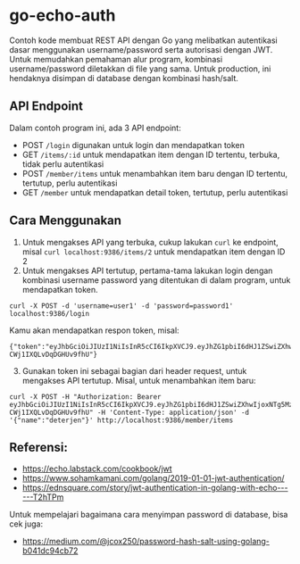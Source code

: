 # go-echo-auth
Contoh kode membuat REST API dengan Go yang melibatkan autentikasi dasar menggunakan username/password serta autorisasi dengan JWT. Untuk memudahkan pemahaman alur program, kombinasi username/password diletakkan di file yang sama. Untuk production, ini hendaknya disimpan di database dengan kombinasi hash/salt.

## API Endpoint
Dalam contoh program ini, ada 3 API endpoint:

- POST `/login` digunakan untuk login dan mendapatkan token
- GET `/items/:id` untuk mendapatkan item dengan ID tertentu, terbuka, tidak perlu autentikasi
- POST `/member/items` untuk menambahkan item baru dengan ID tertentu, tertutup, perlu autentikasi
- GET `/member` untuk mendapatkan detail token, tertutup, perlu autentikasi

## Cara Menggunakan
1. Untuk mengakses API yang terbuka, cukup lakukan `curl` ke endpoint, misal `curl localhost:9386/items/2` untuk mendapatkan item dengan ID 2
2. Untuk mengakses API tertutup, pertama-tama lakukan login dengan kombinasi username password yang ditentukan di dalam program, untuk mendapatkan token.
```
curl -X POST -d 'username=user1' -d 'password=password1' localhost:9386/login
```
Kamu akan mendapatkan respon token, misal:
```
{"token":"eyJhbGciOiJIUzI1NiIsInR5cCI6IkpXVCJ9.eyJhZG1pbiI6dHJ1ZSwiZXhwIjoxNTg5MzQyNTQ0LCJuYW1lIjoidXNlcjEifQ._Dg0GhdYrC9R6DAruHAWyQ-CWj1IXQLvDqDGHUv9fhU"}
```
3. Gunakan token ini sebagai bagian dari header request, untuk mengakses API tertutup. Misal, untuk menambahkan item baru:
```
curl -X POST -H "Authorization: Bearer eyJhbGciOiJIUzI1NiIsInR5cCI6IkpXVCJ9.eyJhZG1pbiI6dHJ1ZSwiZXhwIjoxNTg5MzQyNTQ0LCJuYW1lIjoidXNlcjEifQ._Dg0GhdYrC9R6DAruHAWyQ-CWj1IXQLvDqDGHUv9fhU" -H 'Content-Type: application/json' -d '{"name":"deterjen"}' http://localhost:9386/member/items
```

## Referensi:
- https://echo.labstack.com/cookbook/jwt
- https://www.sohamkamani.com/golang/2019-01-01-jwt-authentication/
- https://ednsquare.com/story/jwt-authentication-in-golang-with-echo------T2hTPm

Untuk mempelajari bagaimana cara menyimpan password di database, bisa cek juga:
- https://medium.com/@jcox250/password-hash-salt-using-golang-b041dc94cb72

